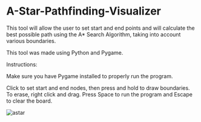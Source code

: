 # A-Star-Pathfinding-Visualizer

This tool will allow the user to set start and end points and will calculate the best possible path using the A* Search Algorithm, taking into account various boundaries. 

This tool was made using Python and Pygame.

Instructions: 

Make sure you have Pygame installed to properly run the program.

Click to set start and end nodes, then press and hold to draw boundaries. To erase, right click and drag. Press Space to run the program and Escape to clear the board. 

![astar](https://user-images.githubusercontent.com/75532491/115260010-5dc20380-a100-11eb-8fea-b930b38271c4.gif)
